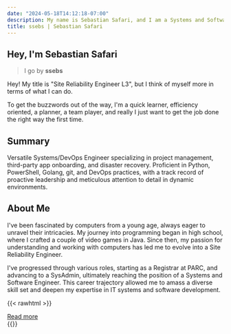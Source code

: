 ```yaml
---
date: "2024-05-18T14:12:18-07:00"
description: My name is Sebastian Safari, and I am a Systems and Software Engineer.
title: ssebs | Sebastian Safari
---
```


## Hey, I'm Sebastian Safari
> I go by **ssebs**

Hey! My title is "Site Reliability Engineer L3", but I think of myself more in terms of what I can do.  
       
To get the buzzwords out of the way, I'm a quick learner, efficiency oriented, a planner, a team player, and really I just want to get the job done the right way the first time.
        

## Summary

Versatile Systems/DevOps Engineer specializing in project management, third-party app onboarding, and disaster recovery. Proficient in Python, PowerShell, Golang, git, and DevOps practices, with a track record of proactive leadership and meticulous attention to detail in dynamic environments.


## About Me

I've been fascinated by computers from a young age, always eager to unravel their intricacies. My journey into programming began in high school, where I crafted a couple of video games in Java. Since then, my passion for understanding and working with computers has led me to evolve into a Site Reliability Engineer.

I've progressed through various roles, starting as a Registrar at PARC, and advancing to a SysAdmin, ultimately reaching the position of a Systems and Software Engineer. This career trajectory allowed me to amass a diverse skill set and deepen my expertise in IT systems and software development.

{{< rawhtml >}}
<div class="border-2 border-primary hover:bg-primary p-3 rounded-xl w-[128px] font-semibold">
    <a href="/about">Read more</a>
</div>
{{</ rawhtml >}}


<!-- 
{{< blueSection >}}
### Background
I've been fascinated by computers from a young age, always eager to unravel their intricacies. My journey into programming began in high school, where I crafted a couple of video games in Java. Since then, my passion for understanding and working with computers has led me to evolve into a Site Reliability Engineer.

I've progressed through various roles, starting as a Registrar at PARC, and advancing to a SysAdmin, ultimately reaching the position of a Systems and Software Engineer. This career trajectory allowed me to amass a diverse skill set and deepen my expertise in IT systems and software development.

{{</ blueSection >}}
{{< spacer 16>}}
{{< blueSection >}}

### What I've done
I've led multiple 3rd party app onboardings in my SRE role at Meta, crafted disaster recovery solutions, and automated and standardized processes for efficiency. Proficient in Python, Linux, Chef, and DevOps practices, I've played a key role in driving project success.

{{</ blueSection >}}
{{< spacer 16>}}
{{< blueSection >}}

### What's next
Let's connect and explore how my skills and experiences align with your team's objectives, and how together, we can navigate the dynamic landscape of systems and software engineering.

{{</ blueSection >}}
{{< spacer 16>}} -->
